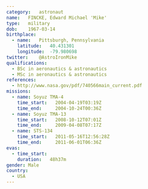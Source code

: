```yaml
---
category:	astronaut
name:	FINCKE, Edward Michael 'Mike'
type:	military
dob:	1967-03-14
birthplace:
  - name:	Pittsburgh, Pennsylvania
    latitude:	40.431301
    longitude:	-79.980698
twitter:	@AstroIronMike
qualifications:
  - BSc in aeronautics & astronautics
  - MSc in aeronautics & astronautics
references:
  - http://www.nasa.gov/pdf/740566main_current.pdf
missions:
  - name: Soyuz TMA-4
    time_start:   2004-04-19T03:19Z
    time_end:     2004-10-24T00:36Z
  - name: Soyuz TMA-13
    time_start:   2008-10-12T07:01Z
    time_end:     2009-04-08T07:17Z
  - name: STS-134
    time_start:   2011-05-16T12:56:28Z
    time_end:     2011-06-01T06:36Z
evas:
  - time_start: 
    duration:   48h37m
gender:	Male
country:
  - USA
---
```

